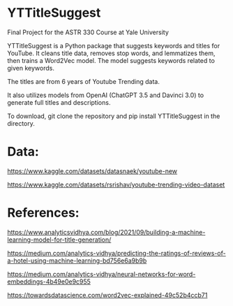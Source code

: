 # YTTitleSuggest
Final Project for the ASTR 330 Course at Yale University

YTTitleSuggest is a Python package that suggests keywords and titles for YouTube. It cleans title data, removes stop words, and lemmatizes them, then trains a Word2Vec model. The model suggests keywords related to given keywords. 

The titles are from 6 years of Youtube Trending data. 

It also utilizes models from OpenAI (ChatGPT 3.5 and Davinci 3.0) to generate full titles and descriptions. 

To download, git clone the repository and pip install YTTitleSuggest in the directory. 

# Data: 

https://www.kaggle.com/datasets/datasnaek/youtube-new

https://www.kaggle.com/datasets/rsrishav/youtube-trending-video-dataset

# References: 

https://www.analyticsvidhya.com/blog/2021/09/building-a-machine-learning-model-for-title-generation/ 

https://medium.com/analytics-vidhya/predicting-the-ratings-of-reviews-of-a-hotel-using-machine-learning-bd756e6a9b9b

https://medium.com/analytics-vidhya/neural-networks-for-word-embeddings-4b49e0e9c955

https://towardsdatascience.com/word2vec-explained-49c52b4ccb71
